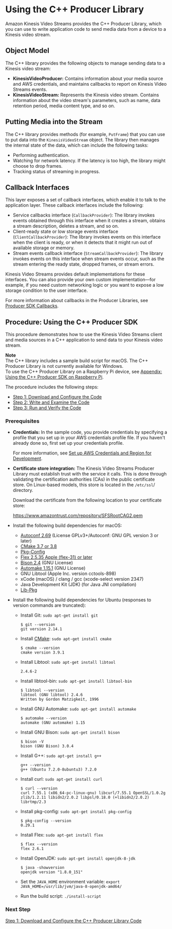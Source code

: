 # Using the C\+\+ Producer Library<a name="producer-sdk-cpp"></a>

Amazon Kinesis Video Streams provides the C\+\+ Producer Library, which you can use to write application code to send media data from a device to a Kinesis video stream\. 

## Object Model<a name="producer-sdk-cpp-objectmodel"></a>

The C\+\+ library provides the following objects to manage sending data to a Kinesis video stream:
+ **KinesisVideoProducer:** Contains information about your media source and AWS credentials, and maintains callbacks to report on Kinesis Video Streams events\.
+ **KinesisVideoStream:** Represents the Kinesis video stream\. Contains information about the video stream's parameters, such as name, data retention period, media content type, and so on\.

## Putting Media into the Stream<a name="producer-sdk-cpp-putframe"></a>

The C\+\+ library provides methods \(for example, `PutFrame`\) that you can use to put data into the `KinesisVideoStream` object\. The library then manages the internal state of the data, which can include the following tasks: 
+ Performing authentication\.
+ Watching for network latency\. If the latency is too high, the library might choose to drop frames\.
+ Tracking status of streaming in progress\.

## Callback Interfaces<a name="producer-sdk-cpp-callbacks"></a>

This layer exposes a set of callback interfaces, which enable it to talk to the application layer\. These callback interfaces include the following:
+ Service callbacks interface \(`CallbackProvider`\): The library invokes events obtained through this interface when it creates a stream, obtains a stream description, deletes a stream, and so on\.
+ Client\-ready state or low storage events interface \(`ClientCallbackProvider`\): The library invokes events on this interface when the client is ready, or when it detects that it might run out of available storage or memory\.
+ Stream events callback interface \(`StreamCallbackProvider`\): The library invokes events on this interface when stream events occur, such as the stream entering the ready state, dropped frames, or stream errors\.

Kinesis Video Streams provides default implementations for these interfaces\. You can also provide your own custom implementation—for example, if you need custom networking logic or you want to expose a low storage condition to the user interface\.

For more information about callbacks in the Producer Libraries, see [Producer SDK Callbacks](producer-reference-callbacks.md)\.

## Procedure: Using the C\+\+ Producer SDK<a name="producer-sdk-cpp-using"></a>

This procedure demonstrates how to use the Kinesis Video Streams client and media sources in a C\+\+ application to send data to your Kinesis video stream\.

**Note**  
The C\+\+ library includes a sample build script for macOS\. The C\+\+ Producer Library is not currently available for Windows\.   
To use the C\+\+ Producer Library on a Raspberry Pi device, see [Appendix: Using the C\+\+ Producer SDK on Raspberry Pi](producersdk-cpp-rpi.md)\.

The procedure includes the following steps:
+ [Step 1: Download and Configure the Code](http://docs.aws.amazon.com/kinesisvideostreams/latest/dg/producersdk-cpp-download.html)
+ [Step 2: Write and Examine the Code](http://docs.aws.amazon.com/kinesisvideostreams/latest/dg/producersdk-cpp-write.html)
+ [Step 3: Run and Verify the Code](http://docs.aws.amazon.com/kinesisvideostreams/latest/dg/producersdk-cpp-test.html)

### Prerequisites<a name="producer-sdk-cpp-prerequisites"></a>
+ **Credentials:** In the sample code, you provide credentials by specifying a profile that you set up in your AWS credentials profile file\. If you haven't already done so, first set up your credentials profile\. 

  For more information, see [Set up AWS Credentials and Region for Development](http://docs.aws.amazon.com/sdk-for-java/v1/developer-guide/setup-credentials.html)\.
+ **Certificate store integration:** The Kinesis Video Streams Producer Library must establish trust with the service it calls\. This is done through validating the certification authorities \(CAs\) in the public certificate store\. On Linux\-based models, this store is located in the `/etc/ssl`/ directory\. 

  Download the certificate from the following location to your certificate store:

  [https://www\.amazontrust\.com/repository/SFSRootCAG2\.pem](https://www.amazontrust.com/repository/SFSRootCAG2.pem)
+ Install the following build dependencies for macOS:
  + [Autoconf 2\.69](http://www.gnu.org/software/autoconf/autoconf.html) \(License GPLv3\+/Autoconf: GNU GPL version 3 or later\) 
  + [CMake 3\.7 or 3\.8](https://cmake.org/)
  + [Pkg\-Config](https://www.freedesktop.org/wiki/Software/pkg-config/)
  + [Flex 2\.5\.35 Apple \(flex\-31\) or later](https://github.com/westes/flex/releases)
  + [Bison 2\.4](https://www.gnu.org/software/bison/) \(GNU License\)
  + [Automake 1\.15\.1](https://www.gnu.org/software/automake/) \(GNU License\)
  + GNU Libtool \(Apple Inc\. version cctools\-898\)
  + xCode \(macOS\) / clang / gcc \(xcode\-select version 2347\)
  + Java Development Kit \(JDK\) \(for Java JNI compilation\)
  + [Lib\-Pkg](https://github.com/freebsd/pkg/tree/master/libpkg)
+ Install the following build dependencies for Ubuntu \(responses to version commands are truncated\):
  + Install Git: `sudo apt-get install git`

    ```
    $ git --version
    git version 2.14.1
    ```
  + Install [CMake](http://kitware.com/cmake): `sudo apt-get install cmake`

    ```
    $ cmake --version
    cmake version 3.9.1
    ```
  + Install Libtool: `sudo apt-get install libtool`

    ```
    2.4.6-2
    ```
  + Install libtool\-bin: `sudo apt-get install libtool-bin`

    ```
    $ libtool --version
    libtool (GNU libtool) 2.4.6
    Written by Gordon Matzigkeit, 1996
    ```
  + Install GNU Automake: `sudo apt-get install automake`

    ```
    $ automake --version
    automake (GNU automake) 1.15
    ```
  + Install GNU Bison: `sudo apt-get install bison`

    ```
    $ bison -V
    bison (GNU Bison) 3.0.4
    ```
  + Install G\+\+: `sudo apt-get install g++`

    ```
    g++ --version
    g++ (Ubuntu 7.2.0-8ubuntu3) 7.2.0
    ```
  + Install curl: `sudo apt-get install curl`

    ```
    $ curl --version
    curl 7.55.1 (x86_64-pc-linux-gnu) libcurl/7.55.1 OpenSSL/1.0.2g zlib/1.2.11 libidn2/2.0.2 libpsl/0.18.0 (+libidn2/2.0.2) librtmp/2.3
    ```
  + Install pkg\-config: `sudo apt-get install pkg-config`

    ```
    $ pkg-config --version
    0.29.1
    ```
  + Install Flex: `sudo apt-get install flex`

    ```
    $ flex --version
    flex 2.6.1
    ```
  + Install OpenJDK: `sudo apt-get install openjdk-8-jdk`

    ```
    $ java -showversion
    openjdk version "1.8.0_151"
    ```
  + Set the `JAVA_HOME` environment variable: `export JAVA_HOME=/usr/lib/jvm/java-8-openjdk-amd64/`
  + Run the build script: `./install-script`

### Next Step<a name="producer-sdk-cpp-prerequisites-next-step"></a>

[Step 1: Download and Configure the C\+\+ Producer Library Code](producersdk-cpp-download.html)